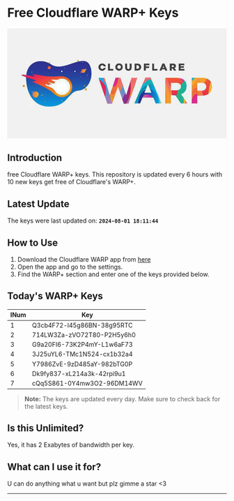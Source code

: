 
# Free Cloudflare WARP+ Keys

![Banner](asset/IMG_20240629_142710_129.jpg)

## Introduction

free Cloudflare WARP+ keys. This repository is updated every 6 hours with 10 new keys get free of Cloudflare's WARP+.

## Latest Update

The keys were last updated on: **`2024-08-01 18:11:44`**

## How to Use

1. Download the Cloudflare WARP app from [here](https://1.1.1.1/)
2. Open the app and go to the settings.
3. Find the WARP+ section and enter one of the keys provided below.

## Today's WARP+ Keys

| INum | Key |
|-------|-----|
| 1     | Q3cb4F72-l45g86BN-38g95RTC               |
| 2     | 714LW3Za-zVO72T80-P2H5y6h0               |
| 3     | G9a20FI6-73K2P4mY-L1w6aF73               |
| 4     | 3J25uYL6-TMc1N524-cx1b32a4               |
| 5     | Y7986ZvE-9zD485aY-982bTG0P               |
| 6     | Dk9fy837-xL214a3k-42rpi9u1               |
| 7     | cQq5S861-0Y4mw3O2-96DM14WV               |


> **Note:** The keys are updated every day. Make sure to check back for the latest keys.

## Is this Unlimited?

Yes, it has 2 Exabytes of bandwidth per key.

## What can I use it for?
U can do anything what u want but plz gimme a star <3

---
